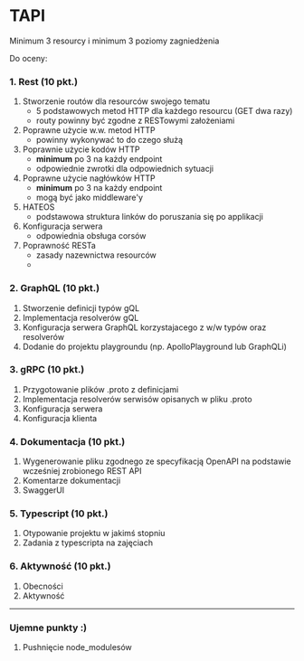 # TAPI

Minimum 3 resourcy i minimum 3 poziomy zagniedżenia

Do oceny:

### 1. Rest (10 pkt.)

1. Stworzenie routów dla resourców swojego tematu
   - 5 podstawowych metod HTTP dla każdego resourcu (GET dwa razy)
   - routy powinny być zgodne z RESTowymi założeniami
2. Poprawne użycie w.w. metod HTTP
   - powinny wykonywać to do czego służą
3. Poprawnie użycie kodów HTTP
   - **minimum** po 3 na każdy endpoint
   - odpowiednie zwrotki dla odpowiednich sytuacji
4. Poprawne użycie nagłówków HTTP
   - **minimum** po 3 na każdy endpoint
   - mogą być jako middleware'y
5. HATEOS
   - podstawowa struktura linków do poruszania się po applikacji
6. Konfiguracja serwera
   - odpowiednia obsługa corsów
7. Poprawność RESTa
   - zasady nazewnictwa resourców
   - 

### 2. GraphQL (10 pkt.)

1. Stworzenie definicji typów gQL
2. Implementacja resolverów gQL
4. Konfiguracja serwera GraphQL korzystajacego z w/w typów oraz resolverów
5. Dodanie do projektu playgroundu (np. ApolloPlayground lub GraphQLi)

### 3. gRPC (10 pkt.)

1. Przygotowanie plików .proto z definicjami
2. Implementacja resolverów serwisów opisanych w pliku .proto
3. Konfiguracja serwera
4. Konfiguracja klienta

### 4. Dokumentacja (10 pkt.)

1. Wygenerowanie pliku zgodnego ze specyfikacją OpenAPI na podstawie wcześniej zrobionego REST API
2. Komentarze dokumentacji
3. SwaggerUI

### 5. Typescript (10 pkt.)

1. Otypowanie projektu w jakimś stopniu
2. Zadania z typescripta na zajęciach

### 6. Aktywność (10 pkt.)

1. Obecności
2. Aktywność

---

### Ujemne punkty :)

1. Pushnięcie node_modulesów
